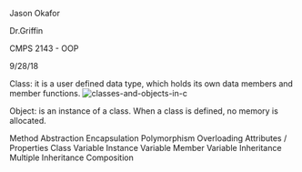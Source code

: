 Jason Okafor

Dr.Griffin

CMPS 2143 - OOP

9/28/18

Class: it is a user defined data type, which holds its own data members and member functions.
![classes-and-objects-in-c](https://user-images.githubusercontent.com/42749823/46172530-55b3c700-c269-11e8-9e85-5c5f19c78fde.png)



Object: is an instance of a class. When a class is defined, no memory is allocated. 

Method
Abstraction
Encapsulation
Polymorphism
Overloading
Attributes / Properties
Class Variable
Instance Variable
Member Variable
Inheritance
Multiple Inheritance
Composition
